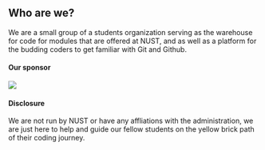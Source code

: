 ## Who are we?
We are a small group of a students organization serving as the warehouse for code for modules that are offered at NUST, and as well as a platform for the budding coders to get familiar with Git and Github.

#### Our sponsor
[<img src="https://avatars.githubusercontent.com/u/72754587?s=200&v=4"></img>](https://github.com/BitPirates)

#### Disclosure
We are not run by NUST or have any affliations with the administration, we are just here to help and guide our fellow students on the yellow brick path of their coding journey.
